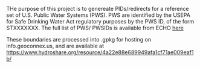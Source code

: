THe purpose of this project is to genereate PIDs/redirects for a reference set of U.S. Public Water Systems (PWS). PWS are identified by the USEPA for Safe Drinking Water Act regulatory purposes by the PWS ID, of the form STXXXXXXX. The full list of PWS/ PWSIDs is available from ECHO [here](https://echo.epa.gov/files/echodownloads/SDWA_downloads.zip)


These boundaries are processed into .gpkg for hosting on info.geoconnex.us, and are available at https://www.hydroshare.org/resource/4a22e88e689949afa1cf71ae009eaf1b/
